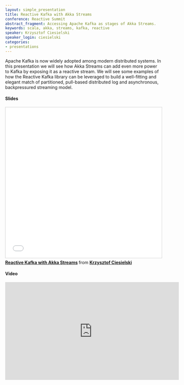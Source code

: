 ```yaml
---
layout: simple_presentation
title: Reactive Kafka with Akka Streams 
conference: Reactive Summit
abstract_fragment: Accessing Apache Kafka as stages of Akka Streams. 
keywords: scala, akka, streams, kafka, reactive
speaker: Krzysztof Ciesielski
speaker_login: ciesielski
categories:
- presentations
---
```


Apache Kafka is now widely adopted among modern distributed systems. In this presentation we will see how Akka Streams can add even more power to Kafka by exposing it as a reactive stream. We will see some examples of how the Reactive Kafka library can be leveraged to build a well-fitting and elegant match of partitioned, pull-based distributed log and asynchronous, backpressured streaming model. 

<h4>Slides</h4>

<iframe src="//www.slideshare.net/slideshow/embed_code/key/Ikj7NTgl8pTmP7" width="595" height="485" frameborder="0" marginwidth="0" marginheight="0" scrolling="no" style="border:1px solid #CCC; border-width:1px; margin-bottom:5px; max-width: 100%;" allowfullscreen> </iframe> <div style="margin-bottom:5px"> <strong> <a href="//www.slideshare.net/kpciesielski/reactive-kafka-with-akka-streams" title="Reactive Kafka with Akka Streams" target="_blank">Reactive Kafka with Akka Streams</a> </strong> from <strong><a target="_blank" href="//www.slideshare.net/kpciesielski">Krzysztof Ciesielski</a></strong> </div>


<h4>Video</h4>

<iframe width="560" height="315" src="https://www.youtube.com/embed/mgVH3NMGMUg" frameborder="0" allowfullscreen></iframe>